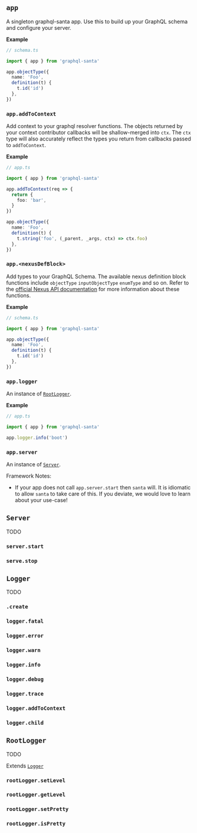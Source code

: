 ## `app`

A singleton graphql-santa app. Use this to build up your GraphQL schema and configure your server.

**Example**

```ts
// schema.ts

import { app } from 'graphql-santa'

app.objectType({
  name: 'Foo',
  definition(t) {
    t.id('id')
  },
})
```

### `app.addToContext`

Add context to your graphql resolver functions. The objects returned by your context contributor callbacks will be shallow-merged into `ctx`. The `ctx` type will also accurately reflect the types you return from callbacks passed to `addToContext`.

**Example**

```ts
// app.ts

import { app } from 'graphql-santa'

app.addToContext(req => {
  return {
    foo: 'bar',
  }
})

app.objectType({
  name: 'Foo',
  definition(t) {
    t.string('foo', (_parent, _args, ctx) => ctx.foo)
  },
})
```

### `app.<nexusDefBlock>`

Add types to your GraphQL Schema. The available nexus definition block functions include `objectType` `inputObjectType` `enumType` and so on. Refer to the [official Nexus API documentation](https://nexus.js.org/docs/api-objecttype) for more information about these functions.

**Example**

```ts
// schema.ts

import { app } from 'graphql-santa'

app.objectType({
  name: 'Foo',
  definition(t) {
    t.id('id')
  },
})
```

### `app.logger`

An instance of [`RootLogger`](#rootlogger).

**Example**

```ts
// app.ts

import { app } from 'graphql-santa'

app.logger.info('boot')
```

### `app.server`

An instance of [`Server`](#server).

Framework Notes:

- If your app does not call `app.server.start` then `santa` will. It is idiomatic to allow `santa` to take care of this. If you deviate, we would love to learn about your use-case!

## `Server`

TODO

### `server.start`

### `serve.stop`

## `Logger`

TODO

### `.create`

### `logger.fatal`

### `logger.error`

### `logger.warn`

### `logger.info`

### `logger.debug`

### `logger.trace`

### `logger.addToContext`

### `logger.child`

## `RootLogger`

TODO

Extends [`Logger`](#logger)

### `rootLogger.setLevel`

### `rootLogger.getLevel`

### `rootLogger.setPretty`

### `rootLogger.isPretty`
